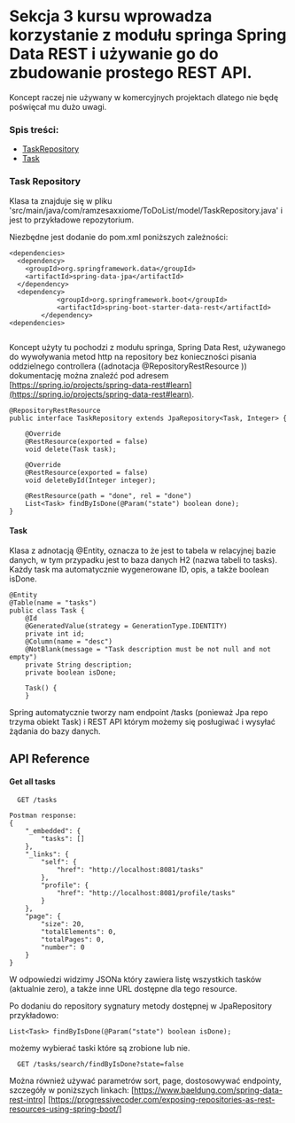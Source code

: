 # Sekcja 3 kursu wprowadza korzystanie z modułu springa Spring Data REST i używanie go do zbudowanie prostego REST API.
Koncept raczej nie używany w komercyjnych projektach dlatego nie będę poświęcał mu dużo uwagi.
### Spis treści:
- [TaskRepository](#task-repository)
- [Task](#task)

### Task Repository

Klasa ta znajduje się w pliku 'src/main/java/com/ramzesaxxiome/ToDoList/model/TaskRepository.java' i jest to przykładowe repozytorium.

Niezbędne jest dodanie do pom.xml poniższych zależności:

```
<dependencies>
  <dependency>
    <groupId>org.springframework.data</groupId>
    <artifactId>spring-data-jpa</artifactId>
  </dependency>
  <dependency>
			<groupId>org.springframework.boot</groupId>
			<artifactId>spring-boot-starter-data-rest</artifactId>
		</dependency>
<dependencies>
  
```
Koncept użyty tu pochodzi z modułu springa, Spring Data Rest, używanego do wywoływania metod http na repository bez konieczności pisania oddzielnego controllera ((adnotacja @RepositoryRestResource ))
dokumentację można znaleźć pod adresem [https://spring.io/projects/spring-data-rest#learn](https://spring.io/projects/spring-data-rest#learn).
```
@RepositoryRestResource
public interface TaskRepository extends JpaRepository<Task, Integer> {

    @Override
    @RestResource(exported = false)
    void delete(Task task);

    @Override
    @RestResource(exported = false)
    void deleteById(Integer integer);

    @RestResource(path = "done", rel = "done")
    List<Task> findByIsDone(@Param("state") boolean done);
}
```
#### Task

Klasa z adnotacją @Entity, oznacza to że jest to tabela w relacyjnej bazie danych, w tym przypadku jest to baza danych H2 (nazwa tabeli to tasks).
Każdy task ma automatycznie wygenerowane ID, opis, a także boolean isDone.
```
@Entity
@Table(name = "tasks")
public class Task {
    @Id
    @GeneratedValue(strategy = GenerationType.IDENTITY)
    private int id;
    @Column(name = "desc")
    @NotBlank(message = "Task description must be not null and not empty")
    private String description;
    private boolean isDone;

    Task() {
    }
```
Spring automatycznie tworzy nam endpoint /tasks (ponieważ Jpa repo trzyma obiekt Task) i REST API którym możemy się posługiwać i wysyłać żądania do bazy danych.


## API Reference

#### Get all tasks

```http
  GET /tasks
```
```
Postman response:
{
    "_embedded": {
        "tasks": []
    },
    "_links": {
        "self": {
            "href": "http://localhost:8081/tasks"
        },
        "profile": {
            "href": "http://localhost:8081/profile/tasks"
        }
    },
    "page": {
        "size": 20,
        "totalElements": 0,
        "totalPages": 0,
        "number": 0
    }
}
```
W odpowiedzi widzimy JSONa który zawiera listę
wszystkich tasków (aktualnie zero), a także inne URL
dostępne dla tego resource.

Po dodaniu do repository sygnatury metody dostępnej w JpaRepository
przykładowo:
```
List<Task> findByIsDone(@Param("state") boolean isDone);
```

możemy wybierać taski które są zrobione lub nie.

```http
  GET /tasks/search/findByIsDone?state=false
```
Można również używać parametrów sort, page,
dostosowywać endpointy, szczegóły w poniższych linkach:
[https://www.baeldung.com/spring-data-rest-intro]
[https://progressivecoder.com/exposing-repositories-as-rest-resources-using-spring-boot/]



